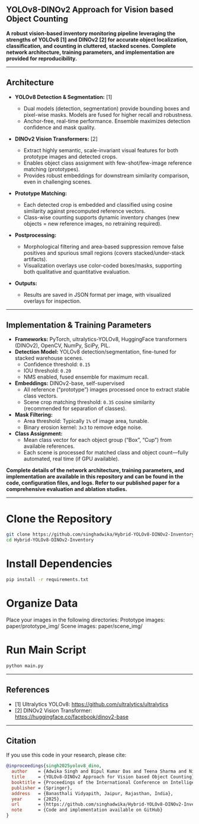 ## YOLOv8-DINOv2 Approach for Vision based Object Counting

**A robust vision-based inventory monitoring pipeline leveraging the strengths of YOLOv8 [1] and DINOv2 [2] for accurate object localization, classification, and counting in cluttered, stacked scenes. Complete network architecture, training parameters, and implementation are provided for reproducibility.**

---


## Architecture

- **YOLOv8 Detection & Segmentation:** [1]
  - Dual models (detection, segmentation) provide bounding boxes and pixel-wise masks. Models are fused for higher recall and robustness.
  - Anchor-free, real-time performance. Ensemble maximizes detection confidence and mask quality.

- **DINOv2 Vision Transformers:** [2]
  - Extract highly semantic, scale-invariant visual features for both prototype images and detected crops.
  - Enables object class assignment with few-shot/few-image reference matching (prototypes).
  - Provides robust embeddings for downstream similarity comparison, even in challenging scenes.

- **Prototype Matching:**
  - Each detected crop is embedded and classified using cosine similarity against precomputed reference vectors.
  - Class-wise counting supports dynamic inventory changes (new objects = new reference images, no retraining required).

- **Postprocessing:**
  - Morphological filtering and area-based suppression remove false positives and spurious small regions (covers stacked/under-stack artifacts).
  - Visualization overlays use color-coded boxes/masks, supporting both qualitative and quantitative evaluation.

- **Outputs:**
  - Results are saved in JSON format per image, with visualized overlays for inspection.

---

## Implementation & Training Parameters

- **Frameworks:** PyTorch, ultralytics-YOLOv8, HuggingFace transformers (DINOv2), OpenCV, NumPy, SciPy, PIL.
- **Detection Model:** YOLOv8 detection/segmentation, fine-tuned for stacked warehouse scenes.
  - Confidence threshold: `0.15`
  - IOU threshold: `0.20`
  - NMS enabled, fused ensemble for maximum recall.
- **Embeddings:** DINOv2-base, self-supervised
  - All reference (“prototype”) images processed once to extract stable class vectors.
  - Scene crop matching threshold: `0.35` cosine similarity (recommended for separation of classes).
- **Mask Filtering:** 
  - Area threshold: Typically `1%` of image area, tunable. 
  - Binary erosion kernel: `3x3` to remove edge noise.
- **Class Assignment:** 
  - Mean class vector for each object group (“Box”, “Cup”) from available references.
  - Each scene is processed for matched class and object count—fully automated, real time (if GPU available).

**Complete details of the network architecture, training parameters, and implementation are available in this repository and can be found in the code, configuration files, and logs. Refer to our published paper for a comprehensive evaluation and ablation studies.**

---

# Clone the Repository

```bash
git clone https://github.com/singhadwika/Hybrid-YOLOv8-DINOv2-Inventory.git
cd Hybrid-YOLOv8-DINOv2-Inventory 
```
# Install Dependencies
```bash
pip install -r requirements.txt
```
# Organize Data
Place your images in the following directories:
Prototype images: paper/prototype_img/
Scene images: paper/scene_img/

# Run Main Script
```bash
python main.py
```

---
## References

- [1] Ultralytics YOLOv8: https://github.com/ultralytics/ultralytics  
- [2] DINOv2 Vision Transformer: https://huggingface.co/facebook/dinov2-base

---

## Citation

If you use this code in your research, please cite:

```bibtex
@inproceedings{singh2025yolov8_dino,
  author    = {Adwika Singh and Bipul Kumar Das and Teena Sharma and Nishchal K. Verma},
  title     = {YOLOv8-DINOv2 Approach for Vision based Object Counting},
  booktitle = {Proceedings of the International Conference on Intelligent Human Computer Interaction},
  publisher = {Springer},
  address   = {Banasthali Vidyapith, Jaipur, Rajasthan, India},
  year      = {2025},
  url       = {https://github.com/singhadwika/Hybrid-YOLOv8-DINOv2-Inventory},
  note      = {Code and implementation available on GitHub}
}

```
